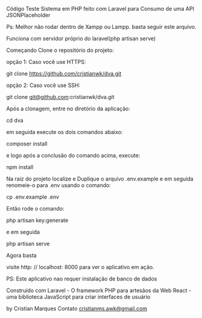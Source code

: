 Código Teste
Sistema em PHP feito com Laravel para Consumo de uma API JSONPlaceholder

Ps: Melhor não rodar dentro de Xampp ou Lampp. basta seguir este arquivo.

Funciona com servidor próprio do laravel(php artisan serve)

Começando
Clone o repositório do projeto:

opção 1: Caso você use HTTPS:

git clone https://github.com/cristianwk/dva.git

opção 2: Caso você use SSH:

git clone git@github.com:cristianwk/dva.git

Após a clonagem, entre no diretório da aplicação:

cd dva

em seguida execute os dois comandos abaixo:

composer install

e logo após a conclusão do comando acima, execute:

npm install

Na raiz do projeto localize e Duplique o arquivo .env.example e em seguida renomeie-o para .env usando o comando:

cp .env.example .env

Então rode o comando:

php artisan key:generate

e em seguida

php artisan serve

Agora basta

visite http: // localhost: 8000 para ver o aplicativo em ação.

PS: Este aplicativo nao requer instalação de banco de dados

Construído com
Laravel - O framework PHP para artesãos da Web React - uma biblioteca JavaScript para criar interfaces de usuário

by Cristian Marques
Contato cristianms.awk@gmail.com